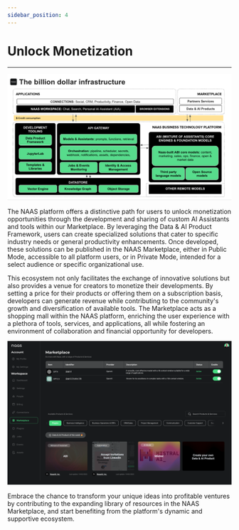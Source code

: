```yaml
---
sidebar_position: 4
---
```


# Unlock Monetization
---

![engines](../mission/img/monetization.png)


The NAAS platform offers a distinctive path for users to unlock monetization opportunities through the development and sharing of custom AI Assistants and tools within our Marketplace. By leveraging the Data & AI Product Framework, users can create specialized solutions that cater to specific industry needs or general productivity enhancements. Once developed, these solutions can be published in the NAAS Marketplace, either in Public Mode, accessible to all platform users, or in Private Mode, intended for a select audience or specific organizational use.

This ecosystem not only facilitates the exchange of innovative solutions but also provides a venue for creators to monetize their developments. By setting a price for their products or offering them on a subscription basis, developers can generate revenue while contributing to the community's growth and diversification of available tools. The Marketplace acts as a shopping mall within the NAAS platform, enriching the user experience with a plethora of tools, services, and applications, all while fostering an environment of collaboration and financial opportunity for developers.

![engines](../mission/img/marketplace.png)

Embrace the chance to transform your unique ideas into profitable ventures by contributing to the expanding library of resources in the NAAS Marketplace, and start benefiting from the platform's dynamic and supportive ecosystem.




